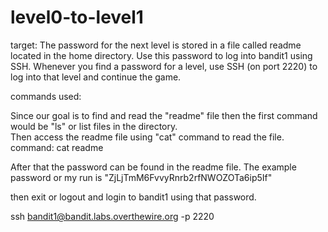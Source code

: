# level0-to-level1

target: The password for the next level is stored in a file called readme located in the home directory. Use this password to log into bandit1 using SSH. Whenever you find a password for a level, use SSH (on port 2220) to log into that level and continue the game.<br>

commands used:<br>

Since our goal is to find and read the "readme" file then the first command would be "ls" or list files in the directory.<br>
Then access the readme file using "cat" command to read the file. command: cat readme<br>

After that the password can be found in the readme file. The example password or my run is "ZjLjTmM6FvvyRnrb2rfNWOZOTa6ip5If" <br>

then exit or logout and login to bandit1 using that password.<br>

ssh bandit1@bandit.labs.overthewire.org -p 2220
